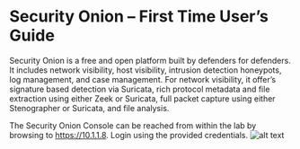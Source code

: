 # Security Onion – First Time User’s Guide
Security Onion is a free and open platform built by defenders for defenders. It includes network visibility, host visibility, intrusion detection honeypots, log management, and case management. For network visibility, it offer’s signature based detection via Suricata, rich protocol metadata and file extraction using either Zeek or Suricata, full packet capture using either Stenographer or Suricata, and file analysis.

The Security Onion Console can be reached from within the lab by browsing to https://10.1.1.8. Login using the provided credentials. 
![alt text](https://github.com/jhhayes21/f5threathuntinglab/images/SO_login.jpg "SO Login")